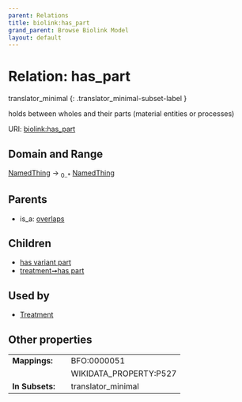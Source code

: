 ```yaml
---
parent: Relations
title: biolink:has_part
grand_parent: Browse Biolink Model
layout: default
---
```


# Relation: has_part

translator_minimal
{: .translator_minimal-subset-label }


holds between wholes and their parts (material entities or processes)

URI: [biolink:has_part](https://w3id.org/biolink/vocab/has_part)

## Domain and Range

[NamedThing](NamedThing.md) ->  <sub>0..*</sub> [NamedThing](NamedThing.md)

## Parents

 *  is_a: [overlaps](overlaps.md)

## Children

 *  [has variant part](has_variant_part.md)
 *  [treatment➞has part](treatment_has_part.md)

## Used by

 * [Treatment](Treatment.md)

## Other properties

|  |  |  |
| --- | --- | --- |
| **Mappings:** | | BFO:0000051 |
|  | | WIKIDATA_PROPERTY:P527 |
| **In Subsets:** | | translator_minimal |

